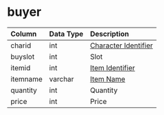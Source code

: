 # buyer

| Column | Data Type | Description |
| :--- | :--- | :--- |
| charid | int | [Character Identifier](https://github.com/EQEmu/docs-db-schema/tree/e0eb157dbf5563b03c0faf391abc87ec69239f4a/docs/categories/buyers/character_data.md) |
| buyslot | int | Slot |
| itemid | int | [Item Identifier](https://github.com/EQEmu/docs-db-schema/tree/e0eb157dbf5563b03c0faf391abc87ec69239f4a/docs/categories/buyers/items.md) |
| itemname | varchar | [Item Name](https://github.com/EQEmu/docs-db-schema/tree/e0eb157dbf5563b03c0faf391abc87ec69239f4a/docs/categories/buyers/items.md) |
| quantity | int | Quantity |
| price | int | Price |

